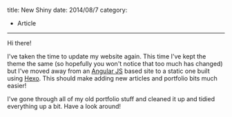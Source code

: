 title: New Shiny
date: 2014/08/7
category: 
- Article
---
Hi there!

I've taken the time to update my website again. This time I've kept the theme the same (so hopefully you won't notice that too much has changed) but I've moved away from an [Angular JS](https://angularjs.org/) based site to a static one built using [Hexo](http://hexo.io/). This should make adding new articles and portfolio bits much easier!

I've gone through all of my old portfolio stuff and cleaned it up and tidied everything up a bit. Have a look around!
